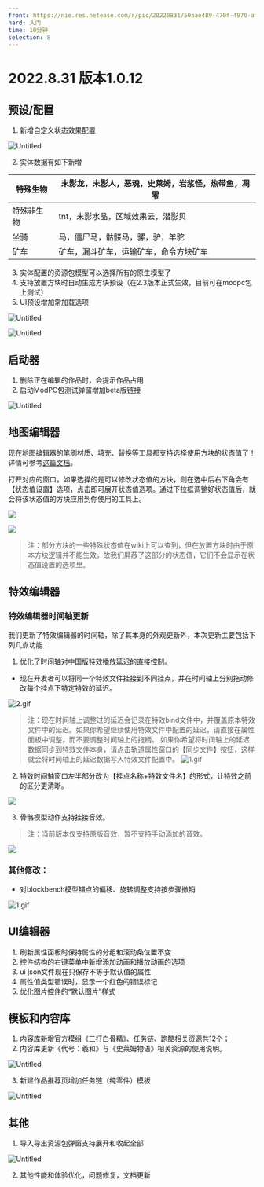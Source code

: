 ```yaml
---
front: https://nie.res.netease.com/r/pic/20220831/50aae489-470f-4970-afcd-4c792784dfbf.png
hard: 入门
time: 10分钟
selection: 8
---
```


# 2022.8.31 版本1.0.12

## 预设/配置

1. 新增自定义状态效果配置

![Untitled](./images/22831/Untitled.png)

2. 实体数据有如下新增

| 特殊生物 | 末影龙，末影人，恶魂，史莱姆，岩浆怪，热带鱼，凋零 |
| --- | --- |
| 特殊非生物 | tnt，末影水晶，区域效果云，潜影贝 |
| 坐骑 | 马，僵尸马，骷髅马，骡，驴，羊驼 |
| 矿车 | 矿车，漏斗矿车，运输矿车，命令方块矿车 |
3. 实体配置的资源包模型可以选择所有的原生模型了
4. 支持放置方块时自动生成方块预设（在2.3版本正式生效，目前可在modpc包上测试）
5. UI预设增加常加载选项

![Untitled](./images/22831/Untitled1.png)

![Untitled](./images/22831/Untitled2.png)

## 启动器

1. 删除正在编辑的作品时，会提示作品占用
2. 启动ModPC包测试弹窗增加beta版链接

![Untitled](./images/22831/Untitled5.png)

## 地图编辑器

现在地图编辑器的笔刷材质、填充、替换等工具都支持选择使用方块的状态值了！详情可参考[这篇文档](../../14-地图制作/91-方块状态值设置说明.md)。

打开对应的窗口，如果选择的是可以修改状态值的方块，则在选中后右下角会有【状态值设置】选项，点击即可展开状态值选项。通过下拉框调整好状态值后，就会将该状态值的方块应用到你使用的工具上。

![](./images/A1.png)

![](./images/A2.png)

> 注：部分方块的一些特殊状态值在wiki上可以查到，但在放置方块时由于原本方块逻辑并不能生效，故我们屏蔽了这部分的状态值，它们不会显示在状态值设置的选项里。

## 特效编辑器

### 特效编辑器时间轴更新

我们更新了特效编辑器的时间轴，除了其本身的外观更新外，本次更新主要包括下列几点功能：

1. 优化了时间轴对中国版特效播放延迟的直接控制。
- 现在开发者可以将同一个特效文件挂接到不同挂点，并在时间轴上分别拖动修改每个挂点下特定特效的延迟。

![2.gif](./images/22831/2.gif)

> 注：现在时间轴上调整过的延迟会记录在特效bind文件中，并覆盖原本特效文件中的延迟。如果你希望继续使用特效文件中配置的延迟，请直接在属性面板中调整，而不要调整时间轴上的拖柄。
> 如果你希望将时间轴上的延迟数据同步到特效文件本身，请点击轨道属性窗口的【同步文件】按钮，这样就会将时间轴上的延迟数据写入特效文件配置中。
> ![1.gif](./images/B2.gif)


2. 特效时间轴窗口左半部分改为【挂点名称+特效文件名】的形式，让特效之前的区分更清晰。

![](./images/A3.png)

3. 骨骼模型动作支持挂接音效。

> 注：当前版本仅支持原版音效，暂不支持手动添加的音效。

![](./images/B1.gif)

### 其他修改：
- 对blockbench模型锚点的偏移、旋转调整支持按步骤撤销

![1.gif](./images/22831/1.gif)

## UI编辑器

1. 刷新属性面板时保持属性的分组和滚动条位置不变
2. 控件结构的右键菜单中新增添加动画和播放动画的选项
3. ui json文件现在只保存不等于默认值的属性
4. 属性值类型错误时，显示一个红色的错误标记
5. 优化图片控件的“默认图片”样式

## 模板和内容库

1. 内容库新增官方模组《三打白骨精》、任务链、跑酷相关资源共12个；
2. 内容库更新《代号：羲和》与《史莱姆物语》相关资源的使用说明。

![Untitled](./images/22831/Untitled3.png)

3. 新建作品推荐页增加任务链（纯零件）模板

![Untitled](./images/22831/Untitled4.png)

## 其他

1. 导入导出资源包弹窗支持展开和收起全部

![Untitled](./images/22831/Untitled.gif)

2. 其他性能和体验优化，问题修复，文档更新